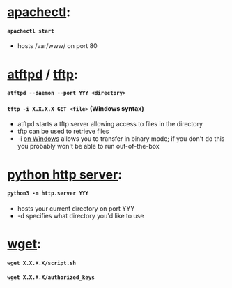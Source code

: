 # [apachectl](https://httpd.apache.org/docs/2.4/programs/apachectl.html):
#### `apachectl start`
  * hosts /var/www/ on port 80

# [atftpd](https://linux.die.net/man/8/atftpd) / [tftp](https://linux.die.net/man/1/tftp):
#### `atftpd --daemon --port YYY <directory>`
#### `tftp -i X.X.X.X GET <file>` (Windows syntax)
  * atftpd starts a tftp server allowing access to files in the directory
  * tftp can be used to retrieve files 
  * -i [on Windows](https://docs.microsoft.com/en-us/windows-server/administration/windows-commands/tftp) allows you to transfer in binary mode; if you don't do this you probably won't be able to run out-of-the-box

# [python http server](https://docs.python.org/3/library/http.server.html):
#### `python3 -m http.server YYY`
  * hosts your current directory on port YYY
  * -d specifies what directory you'd like to use

# [wget](https://linux.die.net/man/1/wget):
#### `wget X.X.X.X/script.sh`
#### `wget X.X.X.X/authorized_keys`
